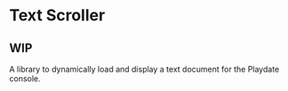 # Text Scroller

## WIP

A library to dynamically load and display a text document for the Playdate console.